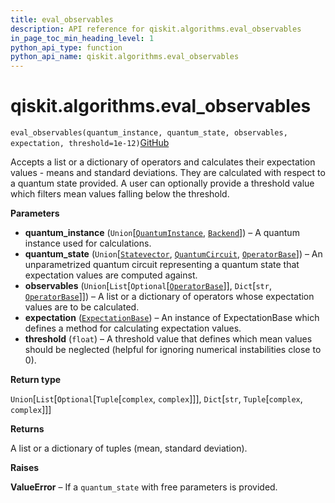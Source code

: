 ```yaml
---
title: eval_observables
description: API reference for qiskit.algorithms.eval_observables
in_page_toc_min_heading_level: 1
python_api_type: function
python_api_name: qiskit.algorithms.eval_observables
---
```


# qiskit.algorithms.eval\_observables

<span id="qiskit.algorithms.eval_observables" />

`eval_observables(quantum_instance, quantum_state, observables, expectation, threshold=1e-12)`[GitHub](https://github.com/qiskit/qiskit/tree/stable/0.20/qiskit/algorithms/aux_ops_evaluator.py "view source code")

Accepts a list or a dictionary of operators and calculates their expectation values - means and standard deviations. They are calculated with respect to a quantum state provided. A user can optionally provide a threshold value which filters mean values falling below the threshold.

**Parameters**

*   **quantum\_instance** (`Union`\[[`QuantumInstance`](qiskit.utils.QuantumInstance "qiskit.utils.quantum_instance.QuantumInstance"), [`Backend`](qiskit.providers.Backend "qiskit.providers.backend.Backend")]) – A quantum instance used for calculations.
*   **quantum\_state** (`Union`\[[`Statevector`](qiskit.quantum_info.Statevector "qiskit.quantum_info.states.statevector.Statevector"), [`QuantumCircuit`](qiskit.circuit.QuantumCircuit "qiskit.circuit.quantumcircuit.QuantumCircuit"), [`OperatorBase`](qiskit.opflow.OperatorBase "qiskit.opflow.operator_base.OperatorBase")]) – An unparametrized quantum circuit representing a quantum state that expectation values are computed against.
*   **observables** (`Union`\[`List`\[`Optional`\[[`OperatorBase`](qiskit.opflow.OperatorBase "qiskit.opflow.operator_base.OperatorBase")]], `Dict`\[`str`, [`OperatorBase`](qiskit.opflow.OperatorBase "qiskit.opflow.operator_base.OperatorBase")]]) – A list or a dictionary of operators whose expectation values are to be calculated.
*   **expectation** ([`ExpectationBase`](qiskit.opflow.expectations.ExpectationBase "qiskit.opflow.expectations.expectation_base.ExpectationBase")) – An instance of ExpectationBase which defines a method for calculating expectation values.
*   **threshold** (`float`) – A threshold value that defines which mean values should be neglected (helpful for ignoring numerical instabilities close to 0).

**Return type**

`Union`\[`List`\[`Optional`\[`Tuple`\[`complex`, `complex`]]], `Dict`\[`str`, `Tuple`\[`complex`, `complex`]]]

**Returns**

A list or a dictionary of tuples (mean, standard deviation).

**Raises**

**ValueError** – If a `quantum_state` with free parameters is provided.

